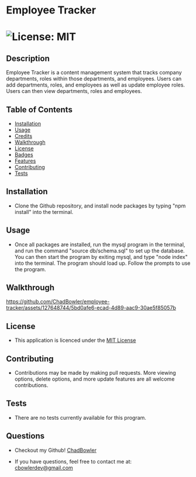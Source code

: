 # Employee Tracker

# ![License: MIT](https://img.shields.io/badge/License-MIT-yellow.svg)

## Description
Employee Tracker is a content management system that tracks company departments, roles within those departments, and employees. Users can add departments, roles, and employees as well as update employee roles. Users can then view departments, roles and employees.

## Table of Contents

- [Installation](#Installation)
- [Usage](#Usage)
- [Credits](#Credits)
- [Walkthrough](#Walkthrough)
- [License](#License)
- [Badges](#Badges)
- [Features](#Features)
- [Contributing](#Contributing)
- [Tests](#Tests)

## Installation

* Clone the Github repository, and install node packages by typing "npm install" into the terminal. 

## Usage

* Once all packages are installed, run the mysql program in the terminal, and run the command "source db/schema.sql" to set up the database. You can then start the program by exiting mysql, and type "node index" into the terminal. The program should load up. Follow the prompts to use the program.


## Walkthrough

https://github.com/ChadBowler/employee-tracker/assets/127648744/5bd0afe6-ecad-4d89-aac9-30ae5f85057b

## License

* This application is licenced under the [MIT License](https://opensource.org/licenses/MIT)

## Contributing

* Contributions may be made by making pull requests. More viewing options, delete options, and more update features are all welcome contributions.

## Tests

* There are no tests currently available for this program.

## Questions

* Checkout my Github! [ChadBowler](https://www.github.com/ChadBowler)

* If you have questions, feel free to contact me at: cbowlerdev@gmail.com


